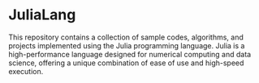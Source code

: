 # JuliaLang
This repository contains a collection of sample codes, algorithms, and projects implemented using the Julia programming language. Julia is a high-performance language designed for numerical computing and data science, offering a unique combination of ease of use and high-speed execution.
